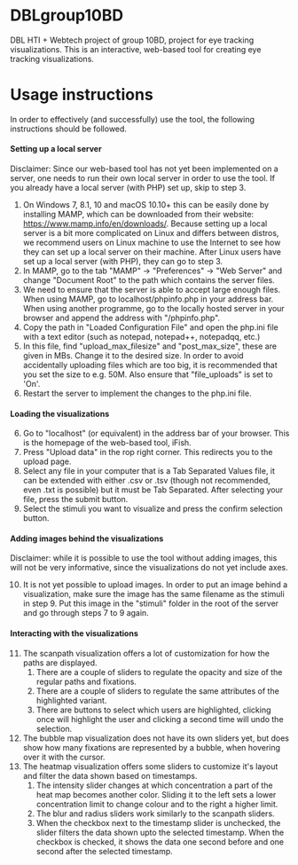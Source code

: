 # DBLgroup10BD
DBL HTI + Webtech project of group 10BD, project for eye tracking visualizations.
This is an interactive, web-based tool for creating eye tracking visualizations.


# Usage instructions
In order to effectively (and successfully) use the tool, the following instructions should be followed.

#### Setting up a local server
Disclaimer: Since our web-based tool has not yet been implemented on a server, one needs to run their own local server in order to use the tool. If you already have a local server (with PHP) set up, skip to step 3. 

1. On Windows 7, 8.1, 10 and macOS 10.10+ this can be easily done by installing MAMP, which can be downloaded from their website: https://www.mamp.info/en/downloads/. Because setting up a local server is a bit more complicated on Linux and differs between distros, we recommend users on Linux machine to use the Internet to see how they can set up a local server on their machine. After Linux users have set up a local server (with PHP), they can go to step 3.
2. In MAMP, go to the tab "MAMP" -> "Preferences" -> "Web Server" and change "Document Root" to the path which contains the server files.
3. We need to ensure that the server is able to accept large enough files. When using MAMP, go to localhost/phpinfo.php in your address bar. When using another programme, go to the locally hosted server in your browser and append the address with "/phpinfo.php". 
4. Copy the path in "Loaded Configuration File" and open the php.ini file with a text editor (such as notepad, notepad++, notepadqq, etc.)
5. In this file, find "upload_max_filesize" and "post_max_size", these are given in MBs. Change it to the desired size. In order to avoid accidentally uploading files which are too big, it is recommended that you set the size to e.g. 50M. Also ensure that "file_uploads" is set to 'On'.
6. Restart the server to implement the changes to the php.ini file.

#### Loading the visualizations
6. Go to "localhost" (or equivalent) in the address bar of your browser. This is the homepage of the web-based tool, iFish. 
7. Press "Upload data" in the rop right corner. This redirects you to the upload page. 
8. Select any file in your computer that is a Tab Separated Values file, it can be extended with either .csv or .tsv (though not recommended, even .txt is possible) but it must be Tab Separated. After selecting your file, press the submit button.
9. Select the stimuli you want to visualize and press the confirm selection button.
	
#### Adding images behind the visualizations
Disclaimer: while it is possible to use the tool without adding images, this will not be very informative, since the visualizations do not yet include axes.

10. It is not yet possible to upload images. In order to put an image behind a visualization, make sure the image has the same filename as the stimuli in step 9. Put this image in the "stimuli" folder in the root of the server and go through steps 7 to 9 again.

#### Interacting with the visualizations
11. The scanpath visualization offers a lot of customization for how the paths are displayed.
	1. There are a couple of sliders to regulate the opacity and size of the regular paths and fixations.
	2. There are a couple of sliders to regulate the same attributes of the highlighted variant.
	3. There are buttons to select which users are highlighted, clicking once will highlight the user and clicking a second time will undo the selection.
12. The bubble map visualization does not have its own sliders yet, but does show how many fixations are represented by a bubble, when hovering over it with the cursor.
13. The heatmap visualization offers some sliders to customize it's layout and filter the data shown based on timestamps.
	1. The intensity slider changes at which concentration a part of the heat map becomes another color. Sliding it to the left sets a lower concentration limit to change colour and to the right a higher limit. 
	2. The blur and radius sliders work similarly to the scanpath sliders.
	3. When the checkbox next to the timestamp slider is unchecked, the slider filters the data shown upto the selected timestamp. When the checkbox is checked, it shows the data one second before and one second after the selected timestamp.
